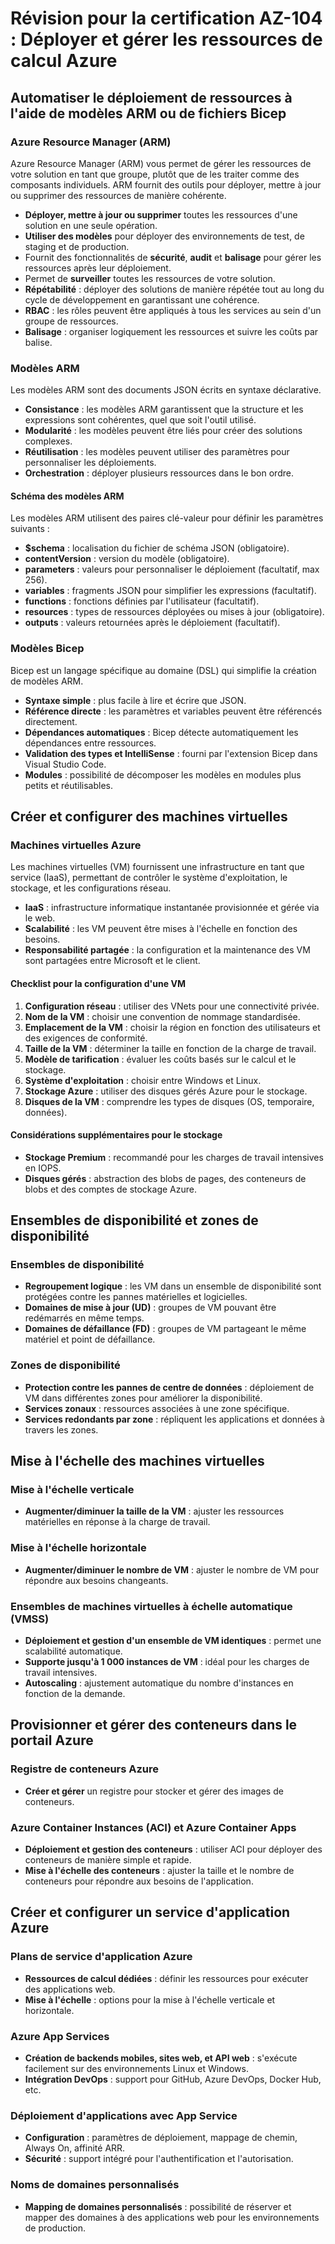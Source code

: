 
# Révision pour la certification AZ-104 : Déployer et gérer les ressources de calcul Azure

## Automatiser le déploiement de ressources à l'aide de modèles ARM ou de fichiers Bicep

### Azure Resource Manager (ARM)
Azure Resource Manager (ARM) vous permet de gérer les ressources de votre solution en tant que groupe, plutôt que de les traiter comme des composants individuels. ARM fournit des outils pour déployer, mettre à jour ou supprimer des ressources de manière cohérente.

- **Déployer, mettre à jour ou supprimer** toutes les ressources d'une solution en une seule opération.
- **Utiliser des modèles** pour déployer des environnements de test, de staging et de production.
- Fournit des fonctionnalités de **sécurité**, **audit** et **balisage** pour gérer les ressources après leur déploiement.
- Permet de **surveiller** toutes les ressources de votre solution.
- **Répétabilité** : déployer des solutions de manière répétée tout au long du cycle de développement en garantissant une cohérence.
- **RBAC** : les rôles peuvent être appliqués à tous les services au sein d'un groupe de ressources.
- **Balisage** : organiser logiquement les ressources et suivre les coûts par balise.

### Modèles ARM
Les modèles ARM sont des documents JSON écrits en syntaxe déclarative.

- **Consistance** : les modèles ARM garantissent que la structure et les expressions sont cohérentes, quel que soit l'outil utilisé.
- **Modularité** : les modèles peuvent être liés pour créer des solutions complexes.
- **Réutilisation** : les modèles peuvent utiliser des paramètres pour personnaliser les déploiements.
- **Orchestration** : déployer plusieurs ressources dans le bon ordre.

#### Schéma des modèles ARM
Les modèles ARM utilisent des paires clé-valeur pour définir les paramètres suivants :

- **$schema** : localisation du fichier de schéma JSON (obligatoire).
- **contentVersion** : version du modèle (obligatoire).
- **parameters** : valeurs pour personnaliser le déploiement (facultatif, max 256).
- **variables** : fragments JSON pour simplifier les expressions (facultatif).
- **functions** : fonctions définies par l'utilisateur (facultatif).
- **resources** : types de ressources déployées ou mises à jour (obligatoire).
- **outputs** : valeurs retournées après le déploiement (facultatif).

### Modèles Bicep
Bicep est un langage spécifique au domaine (DSL) qui simplifie la création de modèles ARM.

- **Syntaxe simple** : plus facile à lire et écrire que JSON.
- **Référence directe** : les paramètres et variables peuvent être référencés directement.
- **Dépendances automatiques** : Bicep détecte automatiquement les dépendances entre ressources.
- **Validation des types et IntelliSense** : fourni par l'extension Bicep dans Visual Studio Code.
- **Modules** : possibilité de décomposer les modèles en modules plus petits et réutilisables.

## Créer et configurer des machines virtuelles

### Machines virtuelles Azure
Les machines virtuelles (VM) fournissent une infrastructure en tant que service (IaaS), permettant de contrôler le système d'exploitation, le stockage, et les configurations réseau.

- **IaaS** : infrastructure informatique instantanée provisionnée et gérée via le web.
- **Scalabilité** : les VM peuvent être mises à l'échelle en fonction des besoins.
- **Responsabilité partagée** : la configuration et la maintenance des VM sont partagées entre Microsoft et le client.

#### Checklist pour la configuration d'une VM
1. **Configuration réseau** : utiliser des VNets pour une connectivité privée.
2. **Nom de la VM** : choisir une convention de nommage standardisée.
3. **Emplacement de la VM** : choisir la région en fonction des utilisateurs et des exigences de conformité.
4. **Taille de la VM** : déterminer la taille en fonction de la charge de travail.
5. **Modèle de tarification** : évaluer les coûts basés sur le calcul et le stockage.
6. **Système d'exploitation** : choisir entre Windows et Linux.
7. **Stockage Azure** : utiliser des disques gérés Azure pour le stockage.
8. **Disques de la VM** : comprendre les types de disques (OS, temporaire, données).

#### Considérations supplémentaires pour le stockage
- **Stockage Premium** : recommandé pour les charges de travail intensives en IOPS.
- **Disques gérés** : abstraction des blobs de pages, des conteneurs de blobs et des comptes de stockage Azure.

## Ensembles de disponibilité et zones de disponibilité

### Ensembles de disponibilité
- **Regroupement logique** : les VM dans un ensemble de disponibilité sont protégées contre les pannes matérielles et logicielles.
- **Domaines de mise à jour (UD)** : groupes de VM pouvant être redémarrés en même temps.
- **Domaines de défaillance (FD)** : groupes de VM partageant le même matériel et point de défaillance.

### Zones de disponibilité
- **Protection contre les pannes de centre de données** : déploiement de VM dans différentes zones pour améliorer la disponibilité.
- **Services zonaux** : ressources associées à une zone spécifique.
- **Services redondants par zone** : répliquent les applications et données à travers les zones.

## Mise à l'échelle des machines virtuelles

### Mise à l'échelle verticale
- **Augmenter/diminuer la taille de la VM** : ajuster les ressources matérielles en réponse à la charge de travail.

### Mise à l'échelle horizontale
- **Augmenter/diminuer le nombre de VM** : ajuster le nombre de VM pour répondre aux besoins changeants.

### Ensembles de machines virtuelles à échelle automatique (VMSS)
- **Déploiement et gestion d'un ensemble de VM identiques** : permet une scalabilité automatique.
- **Supporte jusqu'à 1 000 instances de VM** : idéal pour les charges de travail intensives.
- **Autoscaling** : ajustement automatique du nombre d'instances en fonction de la demande.

## Provisionner et gérer des conteneurs dans le portail Azure

### Registre de conteneurs Azure
- **Créer et gérer** un registre pour stocker et gérer des images de conteneurs.

### Azure Container Instances (ACI) et Azure Container Apps
- **Déploiement et gestion des conteneurs** : utiliser ACI pour déployer des conteneurs de manière simple et rapide.
- **Mise à l'échelle des conteneurs** : ajuster la taille et le nombre de conteneurs pour répondre aux besoins de l'application.

## Créer et configurer un service d'application Azure

### Plans de service d'application Azure
- **Ressources de calcul dédiées** : définir les ressources pour exécuter des applications web.
- **Mise à l'échelle** : options pour la mise à l'échelle verticale et horizontale.

### Azure App Services
- **Création de backends mobiles, sites web, et API web** : s'exécute facilement sur des environnements Linux et Windows.
- **Intégration DevOps** : support pour GitHub, Azure DevOps, Docker Hub, etc.

### Déploiement d'applications avec App Service
- **Configuration** : paramètres de déploiement, mappage de chemin, Always On, affinité ARR.
- **Sécurité** : support intégré pour l'authentification et l'autorisation.

### Noms de domaines personnalisés
- **Mapping de domaines personnalisés** : possibilité de réserver et mapper des domaines à des applications web pour les environnements de production.

